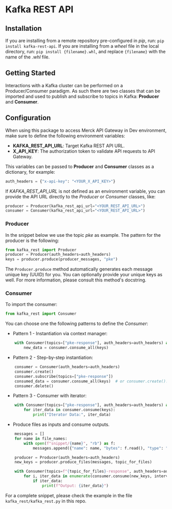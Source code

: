 # Kafka REST API

## Installation
If you are installing from a remote repository pre-configured in *pip*, run: `pip install kafka-rest-api`.
If you are installing from a *wheel* file in the local directory, run: `pip install {filename}.whl`, and replace `{filename}` with the name of the *.whl* file.

## Getting Started
Interactions with a Kafka cluster can be performed on a Producer/Consumer paradigm. As such there are two classes that
can be imported and used to publish and subscribe to topics in Kafka: **Producer** and **Consumer**.

## Configuration
When using this package to access Merck API Gateway in Dev environment, make sure to define the following environment variables:
- **KAFKA_REST_API_URL**: Target Kafka REST API URL.
- **X_API_KEY**: The authorization token to validate API requests to API Gateway.

This variables can be passed to **Producer** and **Consumer** classes as a dictionary, for example:
```python
auth_headers = {"x-api-key": "<YOUR_X_API_KEY>"}
```

If *KAFKA_REST_API_URL* is not defined as an environment variable, you can provide the API URL
directly to the *Producer* or *Consumer* classes, like:
```python
producer = Producer(kafka_rest_api_url="<YOUR_REST_API_URL>")
consumer = Consumer(kafka_rest_api_url="<YOUR_REST_API_URL>")
```

### Producer
In the snippet below we use the topic *pke* as example. The pattern for the producer is the following:
```python
from kafka_rest import Producer
producer = Producer(auth_headers=auth_headers)
keys = producer.produce(producer_messages, "pke")
```

The `Producer.produce` method automatically generates each message unique key (UUID) for you. 
You can optionally provide your unique keys as well. For more information, please consult this method's docstring.

### Consumer
To import the consumer:
```python
from kafka_rest import Consumer
```

You can choose one the following patterns to define the *Consumer*:
- Pattern 1 - Instantiation via context manager:
```python
    with Consumer(topics=["pke-response"], auth_headers=auth_headers) as consumer:
        new_data = consumer.consume_all(keys)
```
- Pattern 2 - Step-by-step instantiation:
```python
    consumer = Consumer(auth_headers=auth_headers)
    consumer.create()
    consumer.subscribe(topics=["pke-response"])
    consumed_data = consumer.consume_all(keys)  # or consumer.create().subscribe().consume_all(keys)
    consumer.delete()
```
- Pattern 3 - Consumer with iterator:
```python
    with Consumer(topics=["pke-response"], auth_headers=auth_headers) as consumer:
        for iter_data in consumer.consume(keys):
            print("Iterator Data:", iter_data)
```

- Produce files as inputs and consume outputs.
```python
    messages = []
    for name in file_names:
        with open(f"snippet/{name}", "rb") as f:
            messages.append({"name": name, "bytes": f.read(), "type": "application/pdf"})

    producer = Producer(auth_headers=auth_headers)
    new_keys = producer.produce_files(messages, topic_for_files)

    with Consumer(topics=f"{topic_for_files}-response", auth_headers=auth_headers) as consumer:
        for i, iter_data in enumerate(consumer.consume(new_keys, interval_sec=1)):
            if iter_data:
                print(f"Output: {iter_data}")
```

For a complete snippet, please check the example in the file `kafka_rest/kafka_rest.py` in this repo.